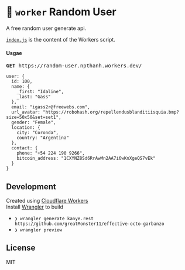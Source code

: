 # 👷 `worker` Random User

A free random user generate api.

[`index.js`](https://github.com/cloudflare/worker-template/blob/master/index.js) is the content of the Workers script.

#### Usgae

<pre><b>GET</b> https://random-user.npthanh.workers.dev/ </pre>

```
user: {
  id: 100,
  name: {
    _first: "Idaline",
    _last: "Gass"
  },
  email: "igass2r@freewebs.com",
  url_avatar: "https://robohash.org/repellendusblanditiisquia.bmp?size=50x50&set=set1",
  gender: "Female",
  location: {
    city: "Coronda",
    country: "Argentina"
  },
  contact: {
    phone: "+54 224 190 9266",
    bitcoin_address: "1CXYNZ8Sd6RrAwMn2AA7i6wKnXgeQS7vEk"
  }
}
```

 ## Development
 Created using [Cloudflare Workers](https://workers.dev)
 <br />
 Install [Wrangler](https://github.com/cloudflare/wrangler) to build

 - `❯ wrangler generate kanye.rest https://github.com/greatMonster11/effective-octo-garbanzo`
- `❯ wrangler preview`

## License

MIT
